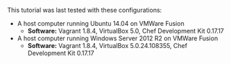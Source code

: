 This tutorial was last tested with these configurations:

* A host computer running Ubuntu 14.04 on VMWare Fusion
  * **Software:** Vagrant 1.8.4, VirtualBox 5.0, Chef Development Kit 0.17.17
* A host computer running Windows Server 2012 R2 on VMWare Fusion
  * **Software:** Vagrant 1.8.4, VirtualBox 5.0.24.108355, Chef Development Kit 0.17.17
